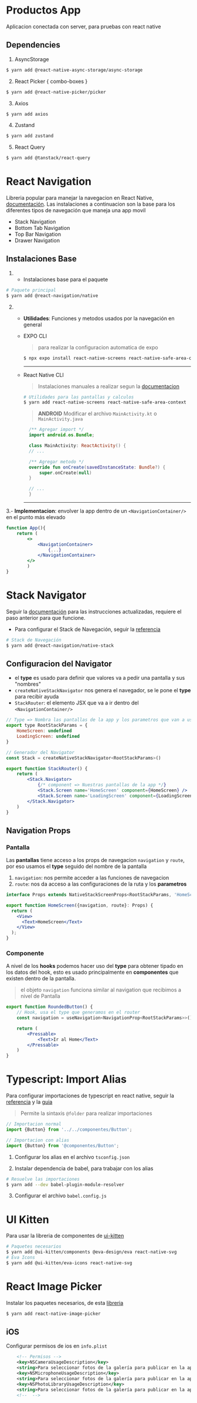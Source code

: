 # Productos App

Aplicacion conectada con server, para pruebas con react native

## Dependencies

1. AsyncStorage

```bash
$ yarn add @react-native-async-storage/async-storage
```

2. React Picker { combo-boxes }

```bash
$ yarn add @react-native-picker/picker
```

3. Axios

```bash
$ yarn add axios
```

4. Zustand

```bash
$ yarn add zustand
```

5. React Query

```bash
$ yarn add @tanstack/react-query
```

# React Navigation

Libreria popular para manejar la navegacion en React Native, [documentación](https://reactnavigation.org/docs/getting-started). Las instalaciones a continuacion son la base para los diferentes tipos de navegación que maneja una app movil

- Stack Navigation
- Bottom Tab Navigation
- Top Bar Navigation
- Drawer Navigation

## Instalaciones Base

1. - Instalaciones base para el paquete

```bash
# Paquete principal
$ yarn add @react-navigation/native
```

2.  - **Utilidades**: Funciones y metodos usados por la navegación en general

    - EXPO CLI

      > para realizar la configuracion automatica de expo

      ```bash
      $ npx expo install react-native-screens react-native-safe-area-context
      ```

        <hr/>

    - React Native CLI

      > Instalaciones manuales a realizar segun la [documentacion](https://reactnavigation.org/docs/getting-started#installing-dependencies-into-a-bare-react-native-project)

      ```bash
      # Utilidades para las pantallas y calculos
      $ yarn add react-native-screens react-native-safe-area-context
      ```

      > **ANDROID** Modificar el archivo `MainActivity.kt` o `MainActivity.java`

      ```kotlin
        /** Agregar import */
        import android.os.Bundle;

        class MainActivity: ReactActivity() {
        // ...

        /** Agregar metodo */
        override fun onCreate(savedInstanceState: Bundle?) {
            super.onCreate(null)
        }

        // ...
        }
      ```

      <hr/>

3.- **Implementacion**: envolver la app dentro de un `<NavigationContainer/>` en el punto más elevado

```jsx
function App(){
    return (
        <>
            <NavigationContainer>
                {...}
            </NavigationContainer>
        </>
        )
}
```

# Stack Navigator

Seguir la [documentación](https://reactnavigation.org/docs/hello-react-navigation) para las instrucciones actualizadas, requiere el paso anterior para que funcione.

- Para configurar el Stack de Navegación, seguir la [referencia](https://reactnavigation.org/docs/hello-react-navigation#creating-a-native-stack-navigator)

```bash
# Stack de Navegación
$ yarn add @react-navigation/native-stack
```

## Configuracion del Navigator

- el **type** es usado para definir que valores va a pedir una pantalla y sus "nombres"
- `createNativeStackNavigator` nos genera el navegador, se le pone el **type** para recibir ayuda
- `StackRouter`: el elemento JSX que va a ir dentro del `<NavigationContainer/>`

```jsx
// Type => Nombra las pantallas de la app y los parametros que van a usar
export type RootStackParams = {
    HomeScreen: undefined
    LoadingScreen: undefined
}

// Generador del Navigator
const Stack = createNativeStackNavigator<RootStackParams>()

export function StackRouter() {
    return (
        <Stack.Navigator>
            {/* component => Nuestras pantallas de la app */}
            <Stack.Screen name='HomeScreen' component={HomeScreen} />
            <Stack.Screen name='LoadingScreen' component={LoadingScreen} />
        </Stack.Navigator>
    )
}
```

## Navigation Props

### Pantalla

Las **pantallas** tiene acceso a los props de navegacion `navigation` y `route`, por eso usamos el **type** seguido del nombre de la pantalla

1. `navigation`: nos permite acceder a las funciones de navegacion
2. `route`: nos da acceso a las configuraciones de la ruta y los **parametros**

```jsx
interface Props extends NativeStackScreenProps<RootStackParams, 'HomeScreen'> {}

export function HomeScreen({navigation, route}: Props) {
  return (
    <View>
      <Text>HomeScreen</Text>
    </View>
  );
}
```

### Componente

A nivel de los **hooks** podemos hacer uso del **type** para obtener tipado en los datos del hook, esto es usado principalmente en **componentes** que existen dentro de la pantalla.

> el objeto `navigation` funciona similar al navigation que recibimos a nivel de Pantalla

```jsx
export function RoundedButton() {
    // Hook, usa el type que generamos en el router
    const navigation = useNavigation<NavigationProp<RootStackParams>>()

    return (
        <Pressable>
            <Text>Ir al Home</Text>
        </Pressable>
    )
}
```

# Typescript: Import Alias

Para configurar importaciones de typescript en react native, seguir la [referencia](https://reactnative.dev/docs/typescript#using-custom-path-aliases-with-typescript) y la [guia](https://www.youtube.com/watch?v=7H6ZuKpzT3k)

> Permite la sintaxis `@folder` para realizar importaciones

```ts
// Importacion normal
import {Button} from '../../componentes/Button';

// Importacion con alias
import {Button} from '@componentes/Button';
```

1. Configurar los alias en el archivo `tsconfig.json`

2. Instalar dependencia de babel, para trabajar con los alias

```bash
# Resuelve las importaciones
$ yarn add --dev babel-plugin-module-resolver
```

3. Configurar el archivo `babel.config.js`

# UI Kitten

Para usar la libreria de componentes de [ui-kitten](https://akveo.github.io/react-native-ui-kitten/docs/guides/getting-started#manual-installation)

```bash
# Paquetes necesarios
$ yarn add @ui-kitten/components @eva-design/eva react-native-svg
# Eva Icons
$ yarn add @ui-kitten/eva-icons react-native-svg
```

# React Image Picker

Instalar los paquetes necesarios, de esta [libreria](https://www.npmjs.com/package/react-native-image-picker)

```bash
$ yarn add react-native-image-picker
```

## iOS

Configurar permisos de ios en `info.plist`

```xml
    <!-- Permisos -->
	<key>NSCameraUsageDescription</key>
	<string>Para seleccionar fotos de la galería para publicar en la app</string>
	<key>NSMicrophoneUsageDescription</key>
	<string>Para seleccionar fotos de la galería para publicar en la app</string>
	<key>NSPhotoLibraryUsageDescription</key>
	<string>Para seleccionar fotos de la galería para publicar en la app</string>
	<!--  -->
```
